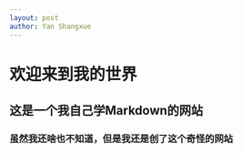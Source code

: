 ```yaml
---
layout: post
author: Yan Shangxue
---
```

# 欢迎来到我的世界
## 这是一个我自己学Markdown的网站
### 虽然我还啥也不知道，但是我还是创了这个奇怪的网站